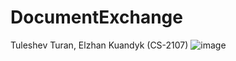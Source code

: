 # DocumentExchange
Tuleshev Turan, Elzhan Kuandyk (CS-2107)
![image](https://github.com/videracode/DocumentExchange/assets/90721576/e53ad0e9-4c5f-495e-846b-400c1df56e27)
